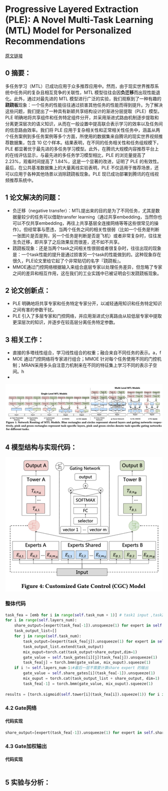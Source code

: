 # Progressive Layered Extraction (PLE): A Novel Multi-Task Learning (MTL) Model for Personalized Recommendations
[原文链接](https://dl.acm.org/doi/10.1145/3219819.3220007)
## 0 摘要：
多任务学习（MTL）已成功应用于众多推荐应用中。然而，由于现实世界推荐系统中任务间的复杂且相互竞争的关联性，MTL 模型往往会因**负迁移**而出现性能退化。此外，通过对最先进的 MTL 模型进行广泛的实验，我们观察到了一种有趣的**跷跷板**现象：一个任务的性能往往通过损害其他任务的性能而得到提升。为了解决这些问题，我们提出了一种具有新颖共享结构设计的渐进分层提取（PLE）模型。PLE 明确地将共享组件和任务特定组件分开，并采用渐进式路由机制逐步提取和分离更深层次的语义知识，从而在一般设置中提高联合表示学习的效率以及任务间的信息路由效率。我们将 PLE 应用于复杂相关性和正常相关性任务中，涵盖从两个任务案例到多任务案例等多个方面，所使用的数据集来自腾讯的现实世界视频推荐数据集，包含 10 亿个样本。结果表明，在不同的任务相关性和任务组规模下，PLE 都显著优于最先进的多任务学习模型。此外，在腾讯大规模内容推荐平台上的在线评估显示，与最先进的多任务学习模型相比，PLE 的浏览量提高了 2.23%，观看时间提高了 1.84%，这是一个显著的改进，证明了 PLE 的有效性。最后，在公共基准数据集上的大量离线实验表明，PLE 不仅适用于推荐场景，还可以应用于各种其他场景以消除跷跷板现象。PLE 现已成功部署到腾讯的在线视频推荐系统中。
## 1 论文解决的问题：
* 负迁移（negative transfer）：MTL提出来的目的是为了不同任务，尤其是数据量较少的任务可以借助transfer learning（通过共享embedding，当然你也可以不仅共享embedding，再往上共享基层全连接网络等等这些很常见的操作）。但经常事与愿违，当两个任务之间的相关性很弱（比如一个任务是判断一张图片是否是狗，另一个任务是判断是否是飞机）或者非常复杂时，往往发生负迁移，即共享了之后效果反而很差，还不如不共享。
* 跷跷板现象：还是当两个task之间相关性很弱或者很复杂时，往往出现的现象是：一个task性能的提升是通过损害另一个task的性能做到的。这种现象存在很久，PLE论文里给它起了个非常贴切的名字『跷跷板』。
* MMOE通过门控网络根据输入来组合底层专家以处理任务差异，但忽略了专家之间的差异和相互作用，这在我们的工业实践中已被证明会引发跷跷板现象。
## 2 论文创新点：
* PLE 明确地将共享专家和任务特定专家分开，以减轻通用知识和任务特定知识之间有害的参数干扰。
* PLE 引入了多层专家和门控网络，并应用渐进式分离路由从较低层专家中提取更深层次的知识，并逐步在较高层分离任务特定参数。
## 3 相关工作：
* 直接的多塔线性组合，学习线性组合的权重；融合来自不同任务的表示。a，f
* MOE 通过门控网络将专家进行组合；MMOE 针对每个任务使用不同的门控机制；MRAN采用多头自注意力机制来在不同的特征集上学习不同的表示子空间。h
* 
![输入图片说明](/imgs/2025-07-08/4sKGptX6jkr7uNdd.png)
## 4 模型结构与实现代码：
![输入图片说明](/imgs/2025-07-08/9pixHClT4knQb3RC.png)
### 整体代码
```Python
task_fea = [emb for i in range(self.task_num + 1)] # task1 input ,task2 input,..taskn input, share_expert input  
for i in range(self.layers_num):  
    share_output=[expert(task_fea[-1]).unsqueeze(1) for expert in self.share_experts[i]]  
    task_output_list=[]  
    for j in range(self.task_num):  
        task_output=[expert(task_fea[j]).unsqueeze(1) for expert in self.task_experts[i][j]]  
        task_output_list.extend(task_output)  
        mix_ouput=torch.cat(task_output+share_output,dim=1)  
        gate_value = self.task_gates[i][j](task_fea[j]).unsqueeze(1)  
        task_fea[j] = torch.bmm(gate_value, mix_ouput).squeeze(1)  
    if i != self.layers_num-1:#最后一层不需要计算share expert 的输出  
        gate_value = self.share_gates[i](task_fea[-1]).unsqueeze(1)  
        mix_ouput = torch.cat(task_output_list + share_output, dim=1)  
        task_fea[-1] = torch.bmm(gate_value, mix_ouput).squeeze(1)  
  
results = [torch.sigmoid(self.tower[i](task_fea[i]).squeeze(1)) for i in range(self.task_num)]
```
### 4.2 Gate网络
#### 代码实现
```Python
share_output=[expert(task_fea[-1]).unsqueeze(1) for expert in self.share_experts[i]] # share_experts为layers_num
```
### 4.3 Gate加权输出
#### 代码实现
```Python

```

## 5 实验与分析：

<!--stackedit_data:
eyJoaXN0b3J5IjpbMTkxODg4OTc4MywyMTMyNDk1OTY3LDYxMz
g0MjE5MSwtMTc1NDExNjcyMywxNzk1NzUwMjMwLDIwODA1NjE2
MzRdfQ==
-->